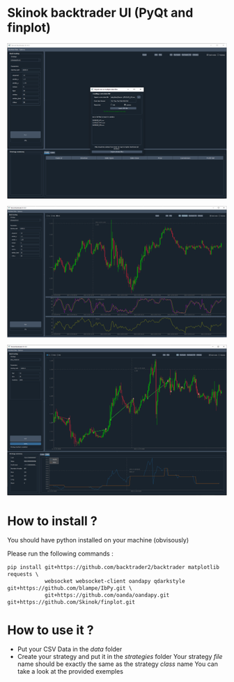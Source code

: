 # Skinok backtrader UI (PyQt and finplot)

![Backtrader PyQt Ui](./images/overview.png "Backtrader PyQt Ui")

![Backtrader PyQt Ui 2](./images/overview2.png "Backtrader PyQt Ui")

![Backtrader PyQt Ui 3](./images/overview3.png "Backtrader PyQt Ui")

# How to install ?

You should have python installed on your machine (obvisously)

Please run the following commands : 

```
pip install git+https://github.com/backtrader2/backtrader matplotlib requests \
            websocket websocket-client oandapy qdarkstyle git+https://github.com/blampe/IbPy.git \
            git+https://github.com/oanda/oandapy.git git+https://github.com/Skinok/finplot.git  
```

# How to use it ?

* Put your CSV Data in the *data* folder
* Create your strategy and put it in the *strategies* folder
 Your strategy *file* name should be exactly the same as the strategy *class* name
 You can take a look at the provided exemples



